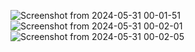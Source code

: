 ![Screenshot from 2024-05-31 00-01-51](https://github.com/MahdiLcoder/html-css/assets/113045607/53f39e5c-209b-4789-adff-ebedfc0dc752)
![Screenshot from 2024-05-31 00-02-01](https://github.com/MahdiLcoder/html-css/assets/113045607/1e38b198-cd3d-43b2-b7cf-3bd09bd6a266)
![Screenshot from 2024-05-31 00-02-05](https://github.com/MahdiLcoder/html-css/assets/113045607/9dddeebb-d6a7-4ca9-a5c8-000e6958cd9b)

